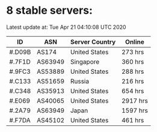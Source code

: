 # 8 stable servers:

Latest update at: Tue Apr 21 04:10:08 UTC 2020

| ID | ASN | Server Country | Online |
| -- | --- | -------------- | ------ |
| #.D09B | AS174 | United States | 273 hrs |
| #.7F1D | AS63949 | Singapore | 360 hrs |
| #.9FC3 | AS53889 | United States | 288 hrs |
| #.C133 | AS51659 | Russia | 216 hrs |
| #.C348 | AS35913 | United States | 654 hrs |
| #.E069 | AS40065 | United States | 2917 hrs |
| #.2A79 | AS63949 | Japan | 1597 hrs |
| #.F7DA | AS45102 | United States | 461 hrs |

